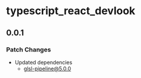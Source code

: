 # typescript_react_devlook

## 0.0.1

### Patch Changes

- Updated dependencies
  - glsl-pipeline@5.0.0

